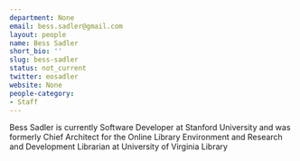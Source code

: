 ```yaml
---
department: None
email: bess.sadler@gmail.com
layout: people
name: Bess Sadler
short_bio: ''
slug: bess-sadler
status: not_current
twitter: eosadler
website: None
people-category:
- Staff
---
```


Bess Sadler is currently Software Developer at Stanford University and was formerly Chief Architect for the Online Library Environment and Research and Development Librarian at University of Virginia Library
